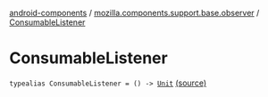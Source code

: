 [android-components](../index.md) / [mozilla.components.support.base.observer](index.md) / [ConsumableListener](./-consumable-listener.md)

# ConsumableListener

`typealias ConsumableListener = () -> `[`Unit`](https://kotlinlang.org/api/latest/jvm/stdlib/kotlin/-unit/index.html) [(source)](https://github.com/mozilla-mobile/android-components/blob/master/components/support/base/src/main/java/mozilla/components/support/base/observer/Consumable.kt#L10)